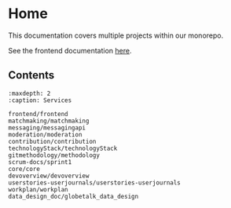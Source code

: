 # Home

This documentation covers multiple projects within our monorepo.

See the frontend documentation [here](frontend/frontend.md).

## Contents

```{toctree}
:maxdepth: 2
:caption: Services

frontend/frontend
matchmaking/matchmaking
messaging/messagingapi
moderation/moderation
contribution/contribution
technologyStack/technologyStack
gitmethodology/methodology
scrum-docs/sprint1
core/core
devoverview/devoverview
userstories-userjournals/userstories-userjournals
workplan/workplan
data_design_doc/globetalk_data_design